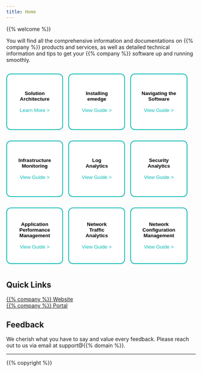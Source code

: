 ```yaml
---
title: Home
---
```


{{% welcome %}}

You will find all the comprehensive information and documentations on {{% company %}} products and services, as well as detailed technical information and tips to get your {{% company %}} software up and running smoothly.

<style>
  .home-cat-col p {
    display: inline-block;
    width: 30%;
    margin-right: 2%;
    vertical-align: middle;
  }

  .home-cat-col p button {
    width: 100%;
    min-height: 150px;
  }

  @media (max-width: 624px) {
    .home-cat-col p {
      margin: 1%;
      width: 30%;
    }

    .home-cat-rows {
      text-align: center;
    }
  }
  
  @media (min-width: 625px) {
    .home-cat-col p {
      margin-right: 2%;
    }
  }
</style>

<div class="row home-cat-rows" style="display: grid; overflow: auto;">
<div class="column home-cat-col">

<button name="button" style="background-color: #FFFFFF; border-radius: 12px; border: 2px solid #0ABAB5;" onclick="location.href='/overview/architecture';"><strong>Solution <br>Architecture</strong><br><br><span style="color: #0ABAB5;">Learn More ></span>
</button> 

<button name="button" style="background-color: #FFFFFF; border-radius: 12px; border: 2px solid #0ABAB5;" onclick="location.href='/overview/emedge/installation';"><strong>Installing<br> emedge</strong><br><br><span style="color: #0ABAB5;">View Guide ></span>
</button> 

<button name="button" style="background-color: #FFFFFF; border-radius: 12px; border: 2px solid #0ABAB5;" onclick="location.href='/cloud_vista/overview';"><strong>Navigating the <br>Software</strong><br><br><span style="color: #0ABAB5;">View Guide ></span>
</button> 
</div>
</div>

<div class="row home-cat-rows" style="display: grid; overflow: auto;">
<div class="column home-cat-col">

<button name="button" style="background-color: #FFFFFF;  border-radius: 12px; border: 2px solid #0ABAB5;" onclick="location.href='/cloud_vista/inframonitoring';"><strong>Infrastructure <br>Monitoring</strong><br><br><span style="color: #0ABAB5;">View Guide ></span>
</button> 

<button name="button" style="background-color: #FFFFFF;  border-radius: 12px; border: 2px solid #0ABAB5;" onclick="location.href='/cloud_vista/loganalytics';"><strong>Log <br>Analytics</strong><br><br><span style="color: #0ABAB5;">View Guide ></span>
</button> 

<button name="button" style="background-color: #FFFFFF;  border-radius: 12px; border: 2px solid #0ABAB5;" onclick="location.href='/cloud_vista/securityanalytics';"><strong>Security <br>Analytics</strong><br><br><span style="color: #0ABAB5;">View Guide ></span>
</button> 

</div>
</div>

<div class="row home-cat-rows" style="display: grid; overflow: auto;">
<div class="column home-cat-col">

<button name="button" style="background-color: #FFFFFF;  border-radius: 12px; border: 2px solid #0ABAB5;" onclick="location.href='/cloud_vista/apm';"><strong>Application <br>Performance <br>Management</strong><br><br><span style="color: #0ABAB5;">View Guide ></span>
</button> 

<button name="button" style="background-color: #FFFFFF;  border-radius: 12px; border: 2px solid #0ABAB5;" onclick="location.href='/cloud_vista/netflow';"><strong>Network<br> Traffic<br> Analytics</strong><br><br><span style="color: #0ABAB5;">View Guide ></span>
</button> 

<button name="button" style="background-color: #FFFFFF;  border-radius: 12px; border: 2px solid #0ABAB5;" onclick="location.href='/cloud_vista/ncm';"><strong>Network<br> Configuration <br>Management</strong><br><br><span style="color: #0ABAB5;">View Guide ></span>
</button> 
</div>
</div>


## Quick Links
 <a href="https://www.{{% domain %}}" target="_blank">{{% company %}} Website</a>
 <br>
 <a href="https://www.portal.{{% domain %}}" target="_blank">{{% company %}} Portal</a>

## Feedback
We cherish what you have to say and value every feedback. Please reach out to us via email at support@{{% domain %}}.

<hr>
{{% copyright %}}
